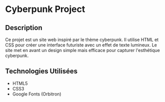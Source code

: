 # Cyberpunk Project

## Description
Ce projet est un site web inspiré par le thème cyberpunk. Il utilise HTML et CSS pour créer une interface futuriste avec un effet de texte lumineux. Le site met en avant un design simple mais efficace pour capturer l'esthétique cyberpunk.

## Technologies Utilisées
- HTML5
- CSS3
- Google Fonts (Orbitron)